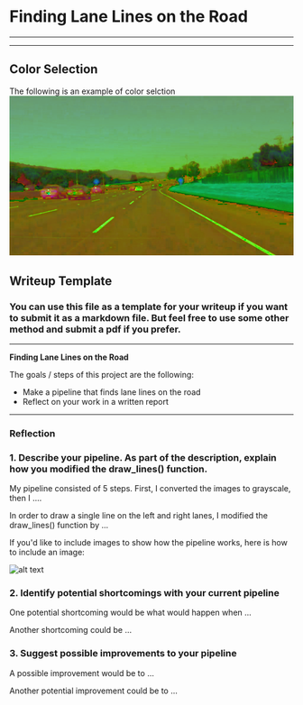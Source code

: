 # **Finding Lane Lines on the Road**

---

[//]: # (Image References)

[image1]: ./examples/grayscale.jpg "Grayscale"
[hls1]: ./test_images_output/solidWhiteCurve_hls.jpg "solidWhiteCurve HLS"
[hls2]: ./test_images_output/solidWhiteRight_hls.jpg "solidWhiteRight HLS"
[hls3]: ./test_images_output/solidYellowCurve_hls.jpg "solidYellowCurve HLS"
[hls4]: ./test_images_output/solidYellowCurve2_hls.jpg "solidYellowCurve2 HLS"
[hls5]: ./test_images_output/solidYellowLeft_hls.jpg "solidYellowLeft HLS"
[hls6]: ./test_images_output/whiteCarLaneSwitch_hls.jpg "whiteCarLaneSwitch HLS"

---
## Color Selection

The following is an example of color selction
![alt_text][hls1]

## Writeup Template

### You can use this file as a template for your writeup if you want to submit it as a markdown file. But feel free to use some other method and submit a pdf if you prefer.

---

**Finding Lane Lines on the Road**

The goals / steps of this project are the following:
* Make a pipeline that finds lane lines on the road
* Reflect on your work in a written report


---

### Reflection

### 1. Describe your pipeline. As part of the description, explain how you modified the draw_lines() function.

My pipeline consisted of 5 steps. First, I converted the images to grayscale, then I ....

In order to draw a single line on the left and right lanes, I modified the draw_lines() function by ...

If you'd like to include images to show how the pipeline works, here is how to include an image:

![alt text][image1]


### 2. Identify potential shortcomings with your current pipeline


One potential shortcoming would be what would happen when ...

Another shortcoming could be ...


### 3. Suggest possible improvements to your pipeline

A possible improvement would be to ...

Another potential improvement could be to ...
